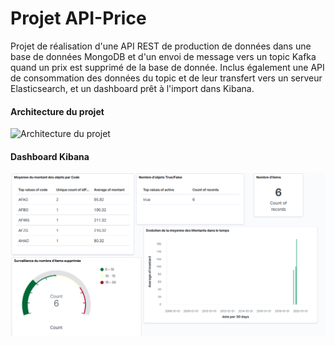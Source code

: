 # Projet API-Price

Projet de réalisation d'une API REST de production de données dans une base de données MongoDB et d'un envoi de message vers un topic Kafka quand un prix est supprimé de la base de donnée.
Inclus également une API de consommation des données du topic et de leur transfert vers un serveur Elasticsearch, et un dashboard prêt à l'import dans Kibana.

#### Architecture du projet
![Architecture du projet](/medias/Schéma_architecture.png)

#### Dashboard Kibana
![Dashboard Kibana](/medias/Screenshot-dashboard.png)


